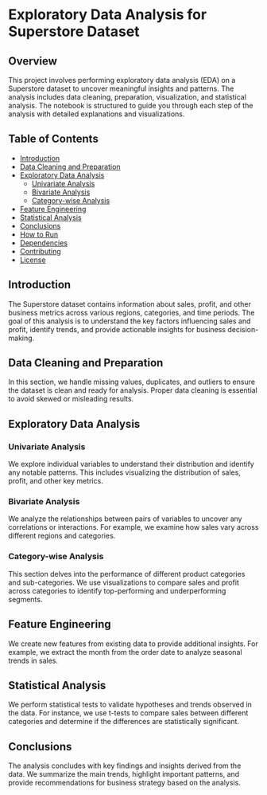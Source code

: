 # Exploratory Data Analysis for Superstore Dataset

## Overview

This project involves performing exploratory data analysis (EDA) on a Superstore dataset to uncover meaningful insights and patterns. The analysis includes data cleaning, preparation, visualization, and statistical analysis. The notebook is structured to guide you through each step of the analysis with detailed explanations and visualizations.

## Table of Contents

- [Introduction](#introduction)
- [Data Cleaning and Preparation](#data-cleaning-and-preparation)
- [Exploratory Data Analysis](#exploratory-data-analysis)
  - [Univariate Analysis](#univariate-analysis)
  - [Bivariate Analysis](#bivariate-analysis)
  - [Category-wise Analysis](#category-wise-analysis)
- [Feature Engineering](#feature-engineering)
- [Statistical Analysis](#statistical-analysis)
- [Conclusions](#conclusions)
- [How to Run](#how-to-run)
- [Dependencies](#dependencies)
- [Contributing](#contributing)
- [License](#license)

## Introduction

The Superstore dataset contains information about sales, profit, and other business metrics across various regions, categories, and time periods. The goal of this analysis is to understand the key factors influencing sales and profit, identify trends, and provide actionable insights for business decision-making.

## Data Cleaning and Preparation

In this section, we handle missing values, duplicates, and outliers to ensure the dataset is clean and ready for analysis. Proper data cleaning is essential to avoid skewed or misleading results.

## Exploratory Data Analysis

### Univariate Analysis

We explore individual variables to understand their distribution and identify any notable patterns. This includes visualizing the distribution of sales, profit, and other key metrics.

### Bivariate Analysis

We analyze the relationships between pairs of variables to uncover any correlations or interactions. For example, we examine how sales vary across different regions and categories.

### Category-wise Analysis

This section delves into the performance of different product categories and sub-categories. We use visualizations to compare sales and profit across categories to identify top-performing and underperforming segments.

## Feature Engineering

We create new features from existing data to provide additional insights. For example, we extract the month from the order date to analyze seasonal trends in sales.

## Statistical Analysis

We perform statistical tests to validate hypotheses and trends observed in the data. For instance, we use t-tests to compare sales between different categories and determine if the differences are statistically significant.

## Conclusions

The analysis concludes with key findings and insights derived from the data. We summarize the main trends, highlight important patterns, and provide recommendations for business strategy based on the analysis.

